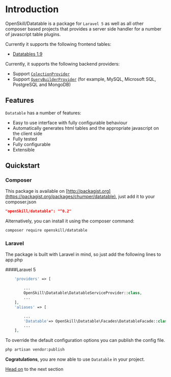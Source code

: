 # Introduction

OpenSkill/Datatable is a package for `Laravel 5` as well as all other composer based projects that provides a server side handler for a number of javascript table plugins.

Currently it supports the following frontend tables:

- [Datatables 1.9](http://legacy.datatables.net/)

Currently, it supports the following backend providers:

- Support [`ColectionProvider`](basic-usage.md)
- Support [`QueryBuilderProvider`](database-usage.md) (for example, MySQL, Microsoft SQL, PostgreSQL and MongoDB)

## Features

`Datatable` has a number of features:

- Easy to use interface with fully configurable behaviour
- Automatically generates html tables and the appropriate javascript on the client side
- Fully tested
- Fully configurable
- Extensible

## Quickstart

### Composer
This package is available on [http://packagist.org](https://packagist.org/packages/chumper/datatable), just add it to your composer.json

```json
"openSkill/datatable": "^0.2"
```

Alternatively, you can install it using the composer command:
```bash
composer require openskill/datatable
```

### Laravel 

The package is built with Laravel in mind, so just add the following lines to app.php

####Laravel 5
```php
    'providers' => [

        ...
        OpenSkill\Datatable\DatatableServiceProvider::class,
        ...
    ],
    'aliases' => [

    	...
        'Datatable'=> OpenSkill\Datatable\Facades\DatatableFacade::class,
    	...
    ],
```

To override the default configuration options you can publish the config file.
```bash
php artisan vendor:publish
```

**Cogratulations**, you are now able to use `Datatable` in your project.

[Head on](basic-usage.md) to the next section 


